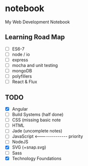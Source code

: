 # notebook
My Web Development Notebook

## Learning Road Map
- [ ] ES6-7
- [ ] node / io
- [ ] express
- [ ] mocha and unit testing
- [ ] mongoDB
- [ ] polyfillers
- [ ] React & Flux

## TODO
- [x] Angular
- [ ] Build Systems (half done)
- [ ] CSS (missing basic note
- [ ] HTML
- [ ] Jade (uncomplete notes)
- [ ] JavaScript <-------------- priority
- [ ] NodeJS
- [x] SVG (+snap.svg)
- [ ] Sass
- [x] Technology Foundations

